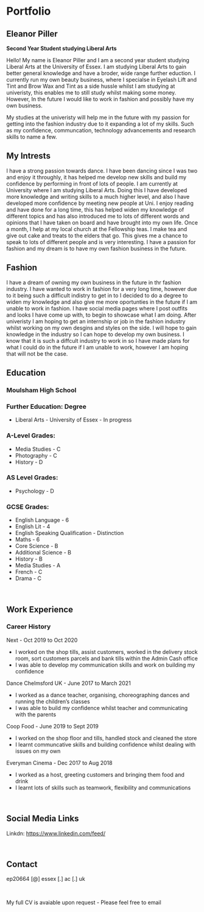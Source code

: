 # Portfolio
## Eleanor Piller
  
**Second Year Student studying Liberal Arts**

Hello! My name is Eleanor Piller and I am a second year student studying Liberal Arts at the University of Essex. I am studying Liberal Arts to gain better general knowledge and have a broder, wide range further eduction. I currently run my own beauty business, where I specialse in Eyelash Lift and Tint and Brow Wax and Tint as a side hussle whilst I am studying at univeristy, this enables me to still study whilst making some money. However, In the future I would like to work in fashion and possibly have my own business. 

My studies at the univeristy will help me in the future with my passion for getting into the fashion industry due to it expanding a lot of my skills. Such as my confidence, communcation, technology advancements and research skills to name a few. 
<br>

## My Intrests
I have a strong passion towards dance. I have been dancing since I was two and enjoy it throughly, it has helped me develop new skills and build my confidence by performing in front of lots of people. I am currently at University where I am studying Liberal Arts. Doing this I have developed more knowledge and writing skills to a much higher level, and also I have developed more confidence by meeting new people at Uni. I enjoy reading and have done for a long time, this has helped widen my knowledge of different topics and has also introduced me to lots of different words and opinions that I have taken on board and have brought into my own life. Once a month, I help at my local church at the Fellowship teas. I make tea and give out cake and treats to the elders that go. This gives me a chance to speak to lots of different people and is very interesting. I have a passion for fashion and my dream is to have my own fashion business in the future.
<br>

## Fashion
I have a dream of owning my own business in the future in thr fashion industry. I have wanted to work in fashion for a very long time, however due to it being such a difficult indistry to get in to I decided to do a degree to widen my knowledge and also give me more oportunties in the future if I am unable to work in fashion. I have social media pages where I post outfits and looks I have come up with, to begin to showcase what I am doing. After univeristy I am hoping to get an internship or job in the fashion industry whilst working on my own desgins and styles on the side. I will hope to gain knowledge in the industry so I can hope to develop my own business. I know that it is such a diffcult industry to work in so I have made plans for what I could do in the future if I am unable to work, however I am hoping that will not be the case.
<br>

## Education

### Moulsham High School

### Further Education: Degree
- Liberal Arts - University of Essex - In progress

### A-Level Grades:
- Media Studies - C
- Photography - C
- History - D

### AS Level Grades:
- Psychology - D

### GCSE Grades:
- English Language - 6
- English Lit - 4
- English Speaking Qualification - Distinction
- Maths - 6
- Core Science - B
- Additional Science - B
- History - B
- Media Studies - A
- French - C
- Drama - C
<br>

## Work Experience
### Career History
Next - Oct 2019 to Oct 2020
- I worked on the shop tills, assist customers, worked in the delivery stock room, sort customers parcels and bank tills within the Admin Cash office
- I was able to develop my communication skills and work on building my confidence 


Dance Chelmsford UK - June 2017 to March 2021
- I worked as a dance teacher, organising, choreographing dances and running the children’s classes
- I was able to build my confidence whilst teacher and communicating with the parents


Coop Food - June 2019 to Sept 2019
- I worked on the shop floor and tills, handled stock and cleaned the store
- I learnt communcative skills and building confidence whilst dealing with issues on my own


Everyman Cinema - Dec 2017 to Aug 2018
- I worked as a host, greeting customers and bringing them food and drink
- I learnt lots of skills such as teamwork, flexibility and communications

<br>


## Social Media Links

Linkdn: https://www.linkedin.com/feed/

<br>

## Contact

ep20664 [@] essex [.] ac [.] uk


<br>



My full CV is avaiable upon request - Please feel free to email

